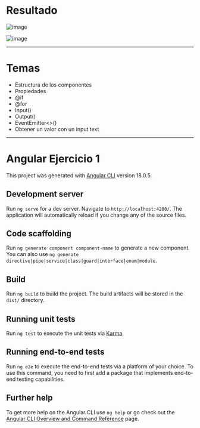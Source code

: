 # Resultado

![image](https://github.com/YeisonCordoba07/AngularEjercicio1/assets/41711172/4870c845-4d06-4970-bf0f-136a8b5b7c43)


![image](https://github.com/YeisonCordoba07/AngularEjercicio1/assets/41711172/e7e09e35-419c-45f8-a819-ada6c8d3c97d)

---
# Temas
- Estructura de los componentes
- Propiedades
- @if
- @for
- Input()
- Output()
- EventEmitter<>()
- Obtener un valor con un input text

  
----

# Angular Ejercicio 1

This project was generated with [Angular CLI](https://github.com/angular/angular-cli) version 18.0.5.

## Development server

Run `ng serve` for a dev server. Navigate to `http://localhost:4200/`. The application will automatically reload if you change any of the source files.

## Code scaffolding

Run `ng generate component component-name` to generate a new component. You can also use `ng generate directive|pipe|service|class|guard|interface|enum|module`.

## Build

Run `ng build` to build the project. The build artifacts will be stored in the `dist/` directory.

## Running unit tests

Run `ng test` to execute the unit tests via [Karma](https://karma-runner.github.io).

## Running end-to-end tests

Run `ng e2e` to execute the end-to-end tests via a platform of your choice. To use this command, you need to first add a package that implements end-to-end testing capabilities.

## Further help

To get more help on the Angular CLI use `ng help` or go check out the [Angular CLI Overview and Command Reference](https://angular.dev/tools/cli) page.
